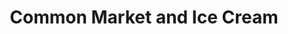 ---
title: "Common Market and Ice Cream"
url: /melrose/common-market-and-ice-cream/
shop: convenience
---